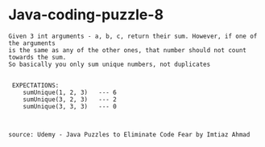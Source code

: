 # Java-coding-puzzle-8


	Given 3 int arguments - a, b, c, return their sum. However, if one of the arguments 
	is the same as any of the other ones, that number should not count towards the sum. 
	So basically you only sum unique numbers, not duplicates


	 EXPECTATIONS:
		sumUnique(1, 2, 3)   --- 6
		sumUnique(3, 2, 3)   --- 2
		sumUnique(3, 3, 3)   --- 0
    
    
    
    source: Udemy - Java Puzzles to Eliminate Code Fear by Imtiaz Ahmad 
    
    
